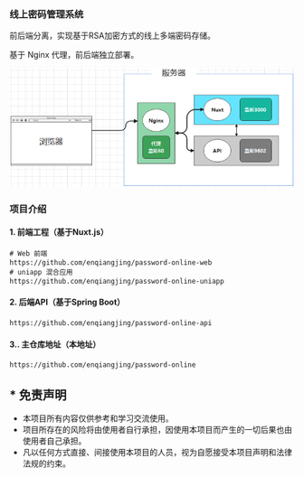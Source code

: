 ### 线上密码管理系统

前后端分离，实现基于RSA加密方式的线上多端密码存储。

基于 Nginx 代理，前后端独立部署。

![alt img](docs/pictures/readme/service.png)

### 项目介绍

#### 1. 前端工程（基于Nuxt.js）

```shell
# Web 前端
https://github.com/enqiangjing/password-online-web
# uniapp 混合应用
https://github.com/enqiangjing/password-online-uniapp
```

#### 2. 后端API（基于Spring Boot）

```shell
https://github.com/enqiangjing/password-online-api
```

#### 3.. 主仓库地址（本地址）

```shel
https://github.com/enqiangjing/password-online
```



## * 免责声明

* 本项目所有内容仅供参考和学习交流使用。
* 项目所存在的风险将由使用者自行承担，因使用本项目而产生的一切后果也由使用者自己承担。
* 凡以任何方式直接、间接使用本项目的人员，视为自愿接受本项目声明和法律法规的约束。



